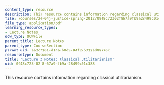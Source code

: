 ```yaml
---
content_type: resource
description: This resource contains information regarding classical utilitarianism.
file: /courses/24-04j-justice-spring-2012/0948c72302f867a9fb9a28499c01c388_MIT24_04JS12_lec02.pdf
file_type: application/pdf
learning_resource_types:
- Lecture Notes
ocw_type: OCWFile
parent_title: Lecture Notes
parent_type: CourseSection
parent_uid: ae2c7261-d14a-b8d5-94f2-b322ad88a76c
resourcetype: Document
title: 'Lecture 2 Notes: Classical Utilitarianism'
uid: 0948c723-02f8-67a9-fb9a-28499c01c388
---
```

This resource contains information regarding classical utilitarianism.

